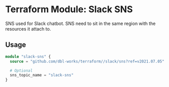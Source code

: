 # Terraform Module: Slack SNS

SNS used for Slack chatbot. SNS need to sit in the same region with the resources it attach to.

## Usage
```terraform
module "slack-sns" {
  source = "github.com/dbl-works/terraform//slack/sns?ref=v2021.07.05"

  # Optional
  sns_topic_name = "slack-sns"
}
```
